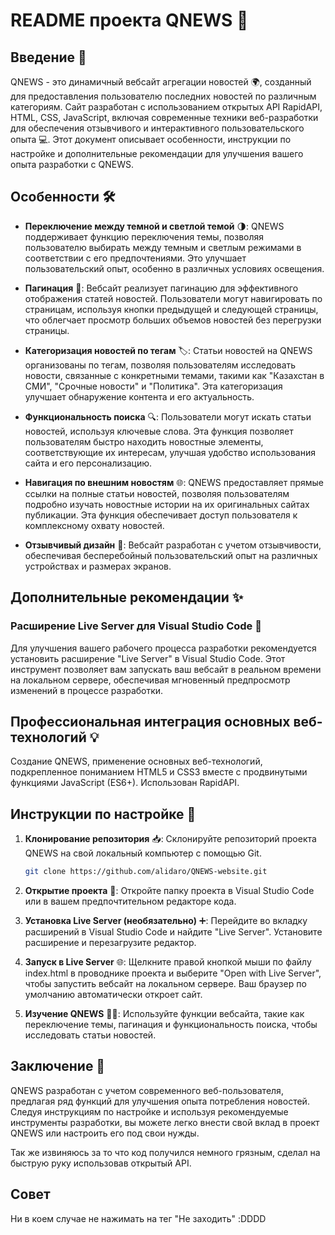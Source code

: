 # README проекта QNEWS 📰

## Введение 🌟

QNEWS - это динамичный вебсайт агрегации новостей 🌍, созданный для предоставления пользователю последних новостей по различным категориям. Сайт разработан с использованием открытых API RapidAPI, HTML, CSS, JavaScript, включая современные техники веб-разработки для обеспечения отзывчивого и интерактивного пользовательского опыта 💻. Этот документ описывает особенности, инструкции по настройке и дополнительные рекомендации для улучшения вашего опыта разработки с QNEWS.

## Особенности 🛠

- **Переключение между темной и светлой темой** 🌗: QNEWS поддерживает функцию переключения темы, позволяя пользователю выбирать между темным и светлым режимами в соответствии с его предпочтениями. Это улучшает пользовательский опыт, особенно в различных условиях освещения.

- **Пагинация** 📄: Вебсайт реализует пагинацию для эффективного отображения статей новостей. Пользователи могут навигировать по страницам, используя кнопки предыдущей и следующей страницы, что облегчает просмотр больших объемов новостей без перегрузки страницы.

- **Категоризация новостей по тегам** 🏷: Статьи новостей на QNEWS организованы по тегам, позволяя пользователям исследовать новости, связанные с конкретными темами, такими как "Казахстан в СМИ", "Срочные новости" и "Политика". Эта категоризация улучшает обнаружение контента и его актуальность.

- **Функциональность поиска** 🔍: Пользователи могут искать статьи новостей, используя ключевые слова. Эта функция позволяет пользователям быстро находить новостные элементы, соответствующие их интересам, улучшая удобство использования сайта и его персонализацию.

- **Навигация по внешним новостям** 🌐: QNEWS предоставляет прямые ссылки на полные статьи новостей, позволяя пользователям подробно изучать новостные истории на их оригинальных сайтах публикации. Эта функция обеспечивает доступ пользователя к комплексному охвату новостей.

- **Отзывчивый дизайн** 📱: Вебсайт разработан с учетом отзывчивости, обеспечивая бесперебойный пользовательский опыт на различных устройствах и размерах экранов.

## Дополнительные рекомендации ✨

### Расширение Live Server для Visual Studio Code 🚀

Для улучшения вашего рабочего процесса разработки рекомендуется установить расширение "Live Server" в Visual Studio Code. Этот инструмент позволяет вам запускать ваш вебсайт в реальном времени на локальном сервере, обеспечивая мгновенный предпросмотр изменений в процессе разработки.

## Профессиональная интеграция основных веб-технологий 💡

Создание QNEWS, применение основных веб-технологий, подкрепленное пониманием HTML5 и CSS3 вместе с продвинутыми функциями JavaScript (ES6+). Использован RapidAPI.

## Инструкции по настройке 🔧

1. **Клонирование репозитория** 📥: Склонируйте репозиторий проекта QNEWS на свой локальный компьютер с помощью Git.
    ```bash
    git clone https://github.com/alidaro/QNEWS-website.git
    ```
2. **Открытие проекта** 📂: Откройте папку проекта в Visual Studio Code или в вашем предпочтительном редакторе кода.

3. **Установка Live Server (необязательно)** ➕: Перейдите во вкладку расширений в Visual Studio Code и найдите "Live Server". Установите расширение и перезагрузите редактор.

4. **Запуск в Live Server** 🌐: Щелкните правой кнопкой мыши по файлу index.html в проводнике проекта и выберите "Open with Live Server", чтобы запустить вебсайт на локальном сервере. Ваш браузер по умолчанию автоматически откроет сайт.

5. **Изучение QNEWS** 🕵️‍♂️: Используйте функции вебсайта, такие как переключение темы, пагинация и функциональность поиска, чтобы исследовать статьи новостей.

## Заключение 🎉

QNEWS разработан с учетом современного веб-пользователя, предлагая ряд функций для улучшения опыта потребления новостей. Следуя инструкциям по настройке и используя рекомендуемые инструменты разработки, вы можете легко внести свой вклад в проект QNEWS или настроить его под свои нужды.

Так же извиняюсь за то что код получился немного грязным, сделал на быструю руку использовав открытый API.

## Совет
Ни в коем случае не нажимать на тег "Не заходить"  :DDDD
